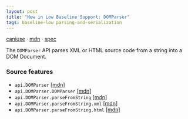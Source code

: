 ```yaml
---
layout: post
title: "New in Low Baseline Support: DOMParser"
tags: baseline-low parsing-and-serialization
---
```


[caniuse](https://caniuse.com/?search=domparser) · [mdn](https://developer.mozilla.org/en-US/search?q=DOMParser) · [spec](https://html.spec.whatwg.org/multipage/dynamic-markup-insertion.html#the-domparser-interface)

The `DOMParser` API parses XML or HTML source code from a string into a DOM Document.

### Source features

- ``api.DOMParser`` [[mdn]](https://developer.mozilla.org/en-US/search?q=api.DOMParser)
- ``api.DOMParser.DOMParser`` [[mdn]](https://developer.mozilla.org/en-US/search?q=api.DOMParser.DOMParser)
- ``api.DOMParser.parseFromString`` [[mdn]](https://developer.mozilla.org/en-US/search?q=api.DOMParser.parseFromString)
- ``api.DOMParser.parseFromString.xml`` [[mdn]](https://developer.mozilla.org/en-US/search?q=api.DOMParser.parseFromString.xml)
- ``api.DOMParser.parseFromString.html`` [[mdn]](https://developer.mozilla.org/en-US/search?q=api.DOMParser.parseFromString.html)
